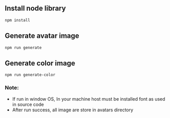 ## Install node library
```
npm install
```

## Generate avatar image
```
npm run generate
```

## Generate color image
```
npm run generate-color
```

### Note: 
- If run in window OS, In your machine host must be installed font as used in source code
- After run success, all image are store in avatars directory